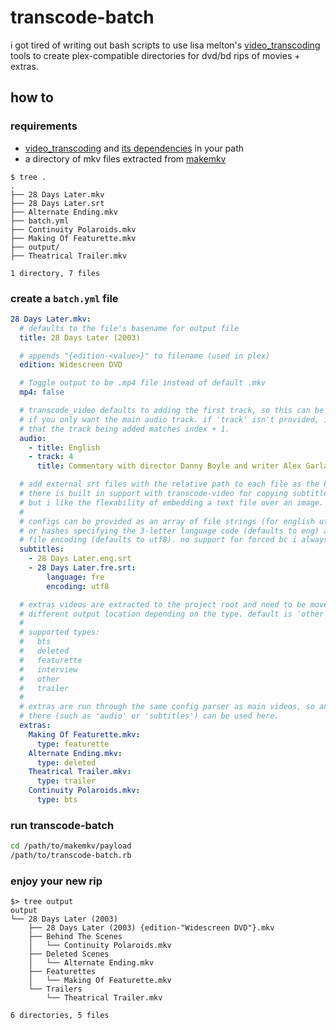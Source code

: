 # transcode-batch

i got tired of writing out bash scripts to use lisa melton's [video_transcoding] tools
to create plex-compatible directories for dvd/bd rips of movies + extras.

## how to

### requirements

- [video_transcoding] and [its dependencies](https://github.com/lisamelton/video_transcoding?tab=readme-ov-file#installation) in your path
- a directory of mkv files extracted from [makemkv](https://www.makemkv.com/)

```
$ tree .
.
├── 28 Days Later.mkv
├── 28 Days Later.srt
├── Alternate Ending.mkv
├── batch.yml
├── Continuity Polaroids.mkv
├── Making Of Featurette.mkv
├── output/
├── Theatrical Trailer.mkv

1 directory, 7 files
```


### create a `batch.yml` file

```yaml
28 Days Later.mkv:
  # defaults to the file's basename for output file
  title: 28 Days Later (2003)

  # appends "{edition-<value>}" to filename (used in plex)
  edition: Widescreen DVD

  # Toggle output to be .mp4 file instead of default .mkv
  mp4: false

  # transcode_video defaults to adding the first track, so this can be empty
  # if you only want the main audio track. if 'track' isn't provided, it is assumed
  # that the track being added matches index + 1.
  audio:
    - title: English
    - track: 4
      title: Commentary with director Danny Boyle and writer Alex Garland

  # add external srt files with the relative path to each file as the key.
  # there is built in support with transcode-video for copying subtitles
  # but i like the flexability of embedding a text file over an image.
  #
  # configs can be provided as an array of file strings (for english utf-8 files)
  # or hashes specifying the 3-letter language code (defaults to eng) and
  # file encoding (defaults to utf8). no support for forced bc i always have subtitles on
  subtitles:
    - 28 Days Later.eng.srt
    - 28 Days Later.fre.srt:
        language: fre
        encoding: utf8

  # extras videos are extracted to the project root and need to be moved to a
  # different output location depending on the type. default is 'other'.
  #
  # supported types:
  #   bts
  #   deleted
  #   featurette
  #   interview
  #   other
  #   trailer
  #
  # extras are run through the same config parser as main videos, so any features applicable
  # there (such as 'audio' or 'subtitles') can be used here.
  extras:
    Making Of Featurette.mkv:
      type: featurette
    Alternate Ending.mkv:
      type: deleted
    Theatrical Trailer.mkv:
      type: trailer
    Continuity Polaroids.mkv:
      type: bts
```

### run transcode-batch

```bash
cd /path/to/makemkv/payload
/path/to/transcode-batch.rb
```

### enjoy your new rip

```
$> tree output
output
└── 28 Days Later (2003)
    ├── 28 Days Later (2003) {edition-"Widescreen DVD"}.mkv
    ├── Behind The Scenes
    │   └── Continuity Polaroids.mkv
    ├── Deleted Scenes
    │   └── Alternate Ending.mkv
    ├── Featurettes
    │   └── Making Of Featurette.mkv
    └── Trailers
        └── Theatrical Trailer.mkv

6 directories, 5 files
```


[video_transcoding]: https://github.com/lisamelton/video_transcoding